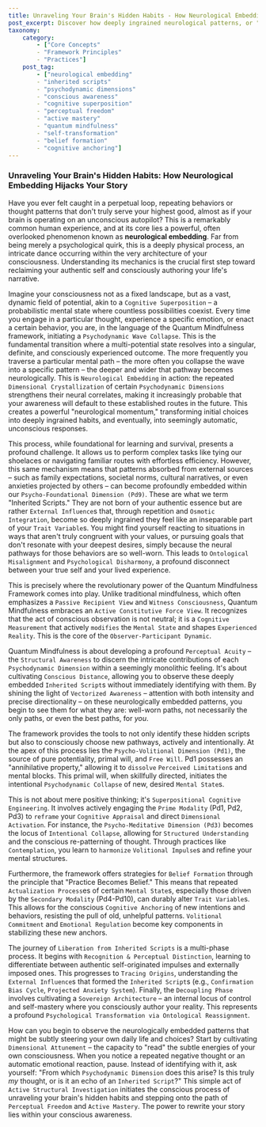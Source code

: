 ```yaml
---
title: Unraveling Your Brain's Hidden Habits - How Neurological Embedding Hijacks Your Story
post_excerpt: Discover how deeply ingrained neurological patterns, or "Inherited Scripts," shape your reality and often lead to unconscious autopilot. The Quantum Mindfulness framework offers revolutionary tools to identify these hidden influences, consciously re-engineer your mental landscape, and reclaim your authentic self, moving from passive observation to active mastery of your inner experience.
taxonomy:
    category:
        - ["Core Concepts"
        - "Framework Principles"
        - "Practices"]
    post_tag:
        - ["neurological embedding"
        - "inherited scripts"
        - "psychodynamic dimensions"
        - "conscious awareness"
        - "cognitive superposition"
        - "perceptual freedom"
        - "active mastery"
        - "quantum mindfulness"
        - "self-transformation"
        - "belief formation"
        - "cognitive anchoring"]
---
```

### Unraveling Your Brain's Hidden Habits: How Neurological Embedding Hijacks Your Story

Have you ever felt caught in a perpetual loop, repeating behaviors or thought patterns that don't truly serve your highest good, almost as if your brain is operating on an unconscious autopilot? This is a remarkably common human experience, and at its core lies a powerful, often overlooked phenomenon known as **neurological embedding**. Far from being merely a psychological quirk, this is a deeply physical process, an intricate dance occurring within the very architecture of your consciousness. Understanding its mechanics is the crucial first step toward reclaiming your authentic self and consciously authoring your life's narrative.

Imagine your consciousness not as a fixed landscape, but as a vast, dynamic field of potential, akin to a `Cognitive Superposition` – a probabilistic mental state where countless possibilities coexist. Every time you engage in a particular thought, experience a specific emotion, or enact a certain behavior, you are, in the language of the Quantum Mindfulness framework, initiating a `Psychodynamic Wave Collapse`. This is the fundamental transition where a multi-potential state resolves into a singular, definite, and consciously experienced outcome. The more frequently you traverse a particular mental path – the more often you collapse the wave into a specific pattern – the deeper and wider that pathway becomes neurologically. This is `Neurological Embedding` in action: the repeated `Dimensional Crystallization` of certain `Psychodynamic Dimensions` strengthens their neural correlates, making it increasingly probable that your awareness will default to these established routes in the future. This creates a powerful "neurological momentum," transforming initial choices into deeply ingrained habits, and eventually, into seemingly automatic, unconscious responses.

This process, while foundational for learning and survival, presents a profound challenge. It allows us to perform complex tasks like tying our shoelaces or navigating familiar routes with effortless efficiency. However, this same mechanism means that patterns absorbed from external sources – such as family expectations, societal norms, cultural narratives, or even anxieties projected by others – can become profoundly embedded within our `Psycho-Foundational Dimension (Pd9)`. These are what we term "Inherited Scripts." They are not born of your authentic essence but are rather `External Influence`s that, through repetition and `Osmotic Integration`, become so deeply ingrained they feel like an inseparable part of your `Trait Variable`s. You might find yourself reacting to situations in ways that aren't truly congruent with your values, or pursuing goals that don't resonate with your deepest desires, simply because the neural pathways for those behaviors are so well-worn. This leads to `Ontological Misalignment` and `Psychological Disharmony`, a profound disconnect between your true self and your lived experience.

This is precisely where the revolutionary power of the Quantum Mindfulness Framework comes into play. Unlike traditional mindfulness, which often emphasizes a `Passive Recipient View` and `Witness Consciousness`, Quantum Mindfulness embraces an `Active Constitutive Force View`. It recognizes that the act of conscious observation is not neutral; it is a `Cognitive Measurement` that actively `modifies` the `Mental State` and shapes `Experienced Reality`. This is the core of the `Observer-Participant Dynamic`.

Quantum Mindfulness is about developing a profound `Perceptual Acuity` – the `Structural Awareness` to discern the intricate contributions of each `Psychodynamic Dimension` within a seemingly monolithic feeling. It's about cultivating `Conscious Distance`, allowing you to observe these deeply embedded `Inherited Script`s without immediately identifying with them. By shining the light of `Vectorized Awareness` – attention with both intensity and precise directionality – on these neurologically embedded patterns, you begin to see them for what they are: well-worn paths, not necessarily the only paths, or even the best paths, for *you*.

The framework provides the tools to not only identify these hidden scripts but also to consciously choose new pathways, actively and intentionally. At the apex of this process lies the `Psycho-Volitional Dimension (Pd1)`, the source of pure potentiality, primal will, and `Free Will`. Pd1 possesses an "annihilative property," allowing it to `dissolve` `Perceived Limitation`s and mental blocks. This primal will, when skillfully directed, initiates the intentional `Psychodynamic Collapse` of new, desired `Mental State`s.

This is not about mere positive thinking; it's `Superpositional Cognitive Engineering`. It involves actively engaging the `Prime Modality` (Pd1, Pd2, Pd3) to `reframe` your `Cognitive Appraisal` and direct `Dimensional Activation`. For instance, the `Psycho-Meditative Dimension (Pd3)` becomes the locus of `Intentional Collapse`, allowing for `Structured Understanding` and the conscious re-patterning of thought. Through practices like `Contemplation`, you learn to `harmonize` `Volitional Impulse`s and refine your mental structures.

Furthermore, the framework offers strategies for `Belief Formation` through the principle that "Practice Becomes Belief." This means that repeated `Actualization Process`es of certain `Mental State`s, especially those driven by the `Secondary Modality` (Pd4-Pd10), can durably alter `Trait Variable`s. This allows for the conscious `Cognitive Anchoring` of new intentions and behaviors, resisting the pull of old, unhelpful patterns. `Volitional Commitment` and `Emotional Regulation` become key components in stabilizing these new anchors.

The journey of `Liberation from Inherited Scripts` is a multi-phase process. It begins with `Recognition & Perceptual Distinction`, learning to differentiate between authentic self-originated impulses and externally imposed ones. This progresses to `Tracing Origins`, understanding the `External Influence`s that formed the `Inherited Script`s (e.g., `Confirmation Bias Cycle`, `Projected Anxiety System`). Finally, the `Decoupling Phase` involves cultivating a `Sovereign Architecture` – an internal locus of control and self-mastery where you consciously author your reality. This represents a profound `Psychological Transformation via Ontological Reassignment`.

How can you begin to observe the neurologically embedded patterns that might be subtly steering your own daily life and choices? Start by cultivating `Dimensional Attunement` – the capacity to "read" the subtle energies of your own consciousness. When you notice a repeated negative thought or an automatic emotional reaction, pause. Instead of identifying with it, ask yourself: "From which `Psychodynamic Dimension` does this arise? Is this truly *my* thought, or is it an echo of an `Inherited Script`?" This simple act of `Active Structural Investigation` initiates the conscious process of unraveling your brain's hidden habits and stepping onto the path of `Perceptual Freedom` and `Active Mastery`. The power to rewrite your story lies within your conscious awareness.
